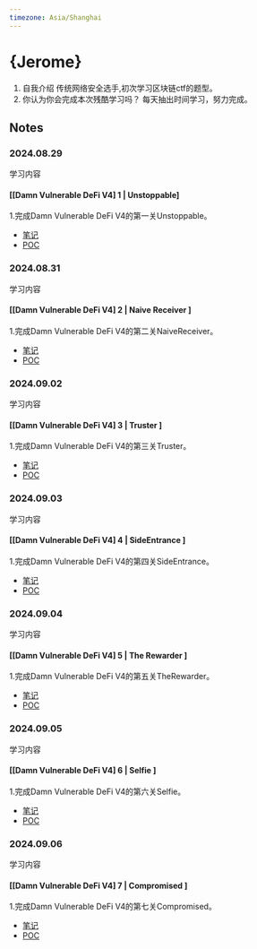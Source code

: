```yaml
---
timezone: Asia/Shanghai
---
```


# {Jerome}
1. 自我介绍
传统网络安全选手,初次学习区块链ctf的题型。
2. 你认为你会完成本次残酷学习吗？
每天抽出时间学习，努力完成。

## Notes

<!-- Content_START -->

### 2024.08.29
学习内容
#### [[Damn Vulnerable DeFi V4] 1 | Unstoppable]
1.完成Damn Vulnerable DeFi V4的第一关Unstoppable。
- [笔记](./Writeup/Jerome/A-DamnVulnerableDeFi/Unstoppable/Unstoppable.md)
- [POC](./Writeup/Jerome/A-DamnVulnerableDeFi/Unstoppable/Unstoppable.t.sol)

### 2024.08.31
学习内容
#### [[Damn Vulnerable DeFi V4] 2 | Naive Receiver ]
1.完成Damn Vulnerable DeFi V4的第二关NaiveReceiver。
- [笔记](./Writeup/Jerome/A-DamnVulnerableDeFi/Naivereceiver/NaiveReceiver.md)
- [POC](./Writeup/Jerome/A-DamnVulnerableDeFi/Naivereceiver/NaiveReceiver.t.sol)

### 2024.09.02
学习内容
#### [[Damn Vulnerable DeFi V4] 3 | Truster ]
1.完成Damn Vulnerable DeFi V4的第三关Truster。
- [笔记](./Writeup/Jerome/A-DamnVulnerableDeFi/Truster/Truster.md)
- [POC](./Writeup/Jerome/A-DamnVulnerableDeFi/Truster/Truster.t.sol)

### 2024.09.03
学习内容
#### [[Damn Vulnerable DeFi V4] 4 | SideEntrance ]
1.完成Damn Vulnerable DeFi V4的第四关SideEntrance。
- [笔记](./Writeup/Jerome/A-DamnVulnerableDeFi/SideEntrance/SideEntrance.md)
- [POC](./Writeup/Jerome/A-DamnVulnerableDeFi/SideEntrance/SideEntrance.t.sol)

### 2024.09.04
学习内容
#### [[Damn Vulnerable DeFi V4] 5 | The Rewarder ]
1.完成Damn Vulnerable DeFi V4的第五关TheRewarder。
- [笔记](./Writeup/Jerome/A-DamnVulnerableDeFi/TheRewarder/TheRewarder.md)
- [POC](./Writeup/Jerome/A-DamnVulnerableDeFi/TheRewarder/TheRewarder.t.sol)

### 2024.09.05
学习内容
#### [[Damn Vulnerable DeFi V4] 6 | Selfie ]
1.完成Damn Vulnerable DeFi V4的第六关Selfie。
- [笔记](./Writeup/Jerome/A-DamnVulnerableDeFi/Selfie/Selfie.md)
- [POC](./Writeup/Jerome/A-DamnVulnerableDeFi/Selfie/Selfie.t.sol)

### 2024.09.06
学习内容
#### [[Damn Vulnerable DeFi V4] 7 | Compromised ]
1.完成Damn Vulnerable DeFi V4的第七关Compromised。
- [笔记](./Writeup/Jerome/A-DamnVulnerableDeFi/Compromised/Compromised.md)
- [POC](./Writeup/Jerome/A-DamnVulnerableDeFi/Compromised/Compromised.t.sol)

<!-- Content_END -->
